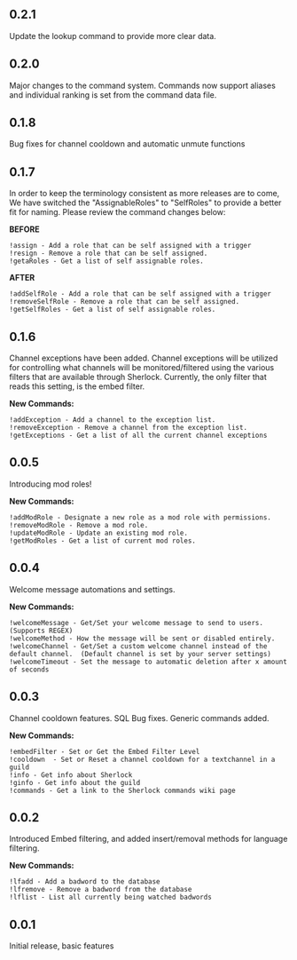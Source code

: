 ## 0.2.1
Update the lookup command to provide more clear data.  

## 0.2.0
Major changes to the command system.  Commands now support aliases and individual ranking is set from the command data file.

## 0.1.8
Bug fixes for channel cooldown and automatic unmute functions

## 0.1.7
In order to keep the terminology consistent as more releases are to come, We have switched the "AssignableRoles" to "SelfRoles" to provide a better fit for naming.  Please review the command changes below:

**BEFORE**  

    !assign - Add a role that can be self assigned with a trigger
    !resign - Remove a role that can be self assigned.
    !getaRoles - Get a list of self assignable roles.

**AFTER**  

    !addSelfRole - Add a role that can be self assigned with a trigger
    !removeSelfRole - Remove a role that can be self assigned.
    !getSelfRoles - Get a list of self assignable roles.


## 0.1.6
Channel exceptions have been added.  Channel exceptions will be utilized for controlling what channels will be monitored/filtered using the various filters that are available through Sherlock.  Currently, the only filter that reads this setting, is the embed filter.  

**New Commands:**  

    !addException - Add a channel to the exception list.  
    !removeException - Remove a channel from the exception list.  
    !getExceptions - Get a list of all the current channel exceptions  


## 0.0.5
Introducing mod roles!

**New Commands:**  

    !addModRole - Designate a new role as a mod role with permissions.  
    !removeModRole - Remove a mod role.  
    !updateModRole - Update an existing mod role.  
    !getModRoles - Get a list of current mod roles.  

## 0.0.4
Welcome message automations and settings.

**New Commands:**  

    !welcomeMessage - Get/Set your welcome message to send to users.  (Supports REGEX)  
    !welcomeMethod - How the message will be sent or disabled entirely.  
    !welcomeChannel - Get/Set a custom welcome channel instead of the default channel.  (Default channel is set by your server settings)  
    !welcomeTimeout - Set the message to automatic deletion after x amount of seconds

## 0.0.3
Channel cooldown features.  SQL Bug fixes.  Generic commands added.  

**New Commands:**  

    !embedFilter - Set or Get the Embed Filter Level  
    !cooldown  - Set or Reset a channel cooldown for a textchannel in a guild  
    !info - Get info about Sherlock  
    !ginfo - Get info about the guild  
    !commands - Get a link to the Sherlock commands wiki page

## 0.0.2
Introduced Embed filtering, and added insert/removal methods for language filtering.
  
**New Commands:**  

    !lfadd - Add a badword to the database  
    !lfremove - Remove a badword from the database  
    !lflist - List all currently being watched badwords


## 0.0.1
Initial release, basic features
